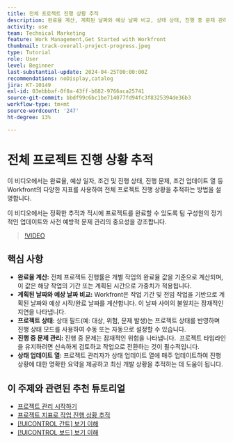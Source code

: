 ```yaml
---
title: 전체 프로젝트 진행 상황 추적
description: 완료율 계산, 계획된 날짜와 예상 날짜 비교, 상태 상태, 진행 중 문제 관리 및 주간 업데이트를 통해 Workfront에서 프로젝트 진행 상황을 추적하여 명확하고 시기 적절한 프로젝트 추적을 수행할 수 있습니다.
activity: use
team: Technical Marketing
feature: Work Management,Get Started with Workfront
thumbnail: track-overall-project-progress.jpeg
type: Tutorial
role: User
level: Beginner
last-substantial-update: 2024-04-25T00:00:00Z
recommendations: noDisplay,catalog
jira: KT-10149
exl-id: 03ebbbaf-0f8a-43ff-b682-9766aca25741
source-git-commit: bbdf99c6bc1be714077fd94fc3f8325394de36b3
workflow-type: tm+mt
source-wordcount: '247'
ht-degree: 13%

---
```


# 전체 프로젝트 진행 상황 추적

이 비디오에서는 완료율, 예상 일자, 조건 및 진행 상태, 진행 문제, 조건 업데이트 열 등 Workfront의 다양한 지표를 사용하여 전체 프로젝트 진행 상황을 추적하는 방법을 설명합니다.

이 비디오에서는 정확한 추적과 적시에 프로젝트를 완료할 수 있도록 팀 구성원의 정기적인 업데이트와 사전 예방적 문제 관리의 중요성을 강조합니다. &#x200B;

>[!VIDEO](https://video.tv.adobe.com/v/3428748/?quality=12&learn=on&enablevpops=1)

## 핵심 사항

* **완료율 계산:** 전체 프로젝트 진행률은 개별 작업의 완료율 값을 기준으로 계산되며, 이 값은 해당 작업의 기간 또는 계획된 시간으로 가중치가 적용됩니다. &#x200B;
* **계획된 날짜와 예상 날짜 비교:** Workfront은 작업 기간 및 전임 작업을 기반으로 계획된 날짜와 예상 시작/완료 날짜를 계산합니다. &#x200B; 이 날짜 사이의 불일치는 잠재적인 지연을 나타냅니다. &#x200B;
* **프로젝트 상태:** 상태 필드(예: 대상, 위험, 문제 발생)는 프로젝트 상태를 반영하며 진행 상태 모드를 사용하여 수동 또는 자동으로 설정할 수 있습니다. &#x200B;
* **진행 중 문제 관리:** 진행 중 문제는 잠재적인 위험을 나타냅니다. &#x200B; 프로젝트 타임라인을 유지하려면 신속하게 검토하고 작업으로 전환하는 것이 필수적입니다. &#x200B;
* **상태 업데이트 열:** 프로젝트 관리자가 상태 업데이트 열에 매주 업데이트하여 진행 상황에 대한 명확한 요약을 제공하고 최신 개발 상황을 추적하는 데 도움이 됩니다. &#x200B;


## 이 주제와 관련된 추천 튜토리얼

* [프로젝트 관리 시작하기](/help/manage-work/projects/getting-started-manage-a-project.md)
* [프로젝트 지표로 작업 진행 상황 추적](/help/manage-work/projects/track-work-progress-with-project-metrics.md)
* [[!UICONTROL 간트] 보기 이해](/help/manage-work/projects/understand-the-gantt-view.md)
* [[!UICONTROL 보드] 보기 이해](/help/manage-work/projects/understand-the-board-view.md)
